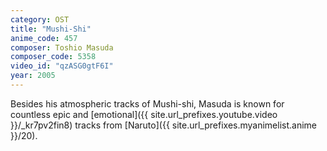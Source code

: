 ```yaml
---
category: OST
title: "Mushi-Shi"
anime_code: 457
composer: Toshio Masuda
composer_code: 5358
video_id: "qzASG0gtF6I"
year: 2005
---
```

Besides his atmospheric tracks of Mushi-shi, Masuda is known for countless epic and [emotional]({{ site.url_prefixes.youtube.video }}/_kr7pv2fin8) tracks from [Naruto]({{ site.url_prefixes.myanimelist.anime }}/20).